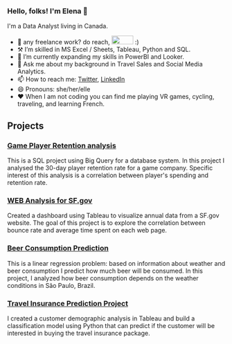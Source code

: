 ### Hello, folks! I'm Elena 👋

I'm a Data Analyst living in Canada.

- 💼 any freelance work? do reach, <a href="mailto:lena.a.fedotova@gmail.com?"><img src="https://img.shields.io/badge/gmail-%23DD0031.svg?&style=for-the-badge&logo=gmail&logoColor=white" width="50" height="20"/></a> :)
- ⚒️ I’m skilled in MS Excel / Sheets, Tableau, Python and SQL.
- 🌱 I’m currently expanding my skills in PowerBI and Looker.
- 💬 Ask me about my background in Travel Sales and Social Media Analytics.
- 📫 How to reach me: [Twitter](https://twitter.com/Paivi_Drop), [LinkedIn](https://www.linkedin.com/in/fedotova-elena/)
- 😄 Pronouns: she/her/elle
- ❤️ When I am not coding you can find me playing VR games, cycling, traveling, and learning French. 

## Projects
### [Game Player Retention analysis](https://github.com/Fedotova-Elena/ProjectOne) 

This is a SQL project using Big Query for a database system.
In this project I analysed the 30-day player retention rate for a game company. 
Specific interest of this analysis is a correlation between player's spending and retention rate. 

### [WEB Analysis for SF.gov](https://github.com/Fedotova-Elena/DataProtfolio/tree/main/Tableau%20Project) 

Created a dashboard using Tableau to visualize annual data from a SF.gov website. 
The goal of this project is to explore the correlation between bounce rate and average time spent on each web page.

### [Beer Consumption Prediction](https://github.com/Fedotova-Elena/DataProtfolio/tree/main/Beer%20Consumption%20project) 

This is a linear regression problem: based on information about weather and beer consumption I predict how much beer will be consumed. In this project, I analyzed how beer consumption depends on the weather conditions in São Paulo, Brazil.

### [Travel Insurance Prediction Project](https://github.com/Fedotova-Elena/DataProtfolio/tree/main/Capstone%20Project)

I created a customer demographic analysis in Tableau and build a classification model using Python that can predict if the customer will be interested in buying the travel insurance package.
